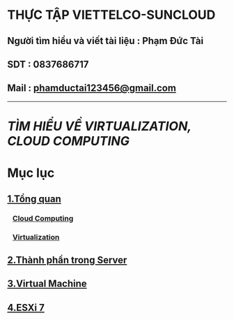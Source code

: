 # THỰC TẬP VIETTELCO-SUNCLOUD

## Người tìm hiểu và viết tài liệu : Phạm Đức Tài
## SDT : 0837686717
## Mail : phamductai123456@gmail.com

***
# ***TÌM HIỂU VỀ VIRTUALIZATION, CLOUD COMPUTING***
# Mục lục
## [1.Tổng quan]()
### &ensp; [Cloud Computing](https://github.com/ductai124/Thuc-Tap-ViettelCo-Sunclound-/blob/89d8fb3f7a050bda452d71dca7abb45a8ccb397a/Virtualization/1.Overview/Cloud%20computing/README.md)
### &ensp; [Virtualization](https://github.com/ductai124/Thuc-Tap-ViettelCo-Sunclound-/blob/fc9f3513d31c2b34c0028beee7b2fea91cb13834/Virtualization/1.Overview/What%20is%20Virtualization/README.md)
## [2.Thành phần trong Server](https://github.com/ductai124/Thuc-Tap-ViettelCo-Sunclound-/blob/d9cce86ce3ba2546625662614804c75d5a803b06/Virtualization/2.Server%20components/README.md)
## [3.Virtual Machine]()
## [4.ESXi 7]()
## []()
## []()
## []()
## []()
## []()
## []()
## []()
## []()
## []()
### &ensp; []()
### &ensp; []()
### &ensp; []()
### &ensp; []()
### &ensp; []()
### &ensp; []()
### &ensp; []()
### &ensp; []()
### &ensp; []()
